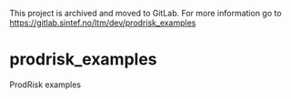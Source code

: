 This project is archived and moved to GitLab. For more information go to https://gitlab.sintef.no/ltm/dev/prodrisk_examples

# prodrisk_examples
ProdRisk examples
